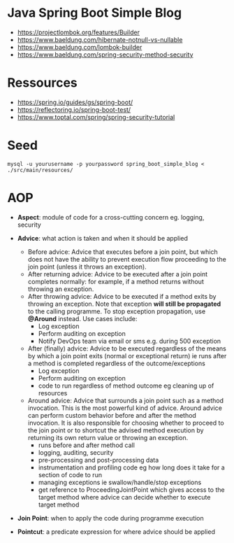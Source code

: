 # Java Spring Boot Simple Blog

- https://projectlombok.org/features/Builder
- https://www.baeldung.com/hibernate-notnull-vs-nullable
- https://www.baeldung.com/lombok-builder
- https://www.baeldung.com/spring-security-method-security

# Ressources

- https://spring.io/guides/gs/spring-boot/
- https://reflectoring.io/spring-boot-test/
- https://www.toptal.com/spring/spring-security-tutorial

# Seed

`mysql -u yourusername -p yourpassword spring_boot_simple_blog < ./src/main/resources/`

# AOP

- **Aspect**: module of code for a cross-cutting concern eg. logging, security
- **Advice**: what action is taken and when it should be applied
  - Before advice: Advice that executes before a join point, but which does not have the ability to prevent execution flow proceeding to the join point (unless it throws an exception).
  - After returning advice: Advice to be executed after a join point completes normally: for example, if a method returns without throwing an exception.
  - After throwing advice: Advice to be executed if a method exits by throwing an exception. Note that exception **will still be propagated** to the calling programme. To stop exception propagation, use **@Around** instead. Use cases include:
    - Log exception
    - Perform auditing on exception
    - Notify DevOps team via email or sms e.g. during 500 exception
  - After (finally) advice: Advice to be executed regardless of the means by which a join point exits (normal or exceptional return) ie runs after a method is completed regardless of the outcome/exceptions
    - Log exception
    - Perform auditing on exception
    - code to run regardless of method outcome eg cleaning up of resources
  - Around advice: Advice that surrounds a join point such as a method invocation. This is the most powerful kind of advice. Around advice can perform custom behavior before and after the method invocation. It is also responsible for choosing whether to proceed to the join point or to shortcut the advised method execution by returning its own return value or throwing an exception.
    - runs before and after method call
    - logging, auditing, security
    - pre-processing and post-processing data
    - instrumentation and profiling code eg how long does it take for a section of code to run
    - managing exceptions ie swallow/handle/stop exceptions
    - get reference to ProceedingJointPoint which gives access to the target method where advice can decide whether to execute target method

- **Join Point**: when to apply the code during programme execution
- **Pointcut**: a predicate expression for where advice should be applied
